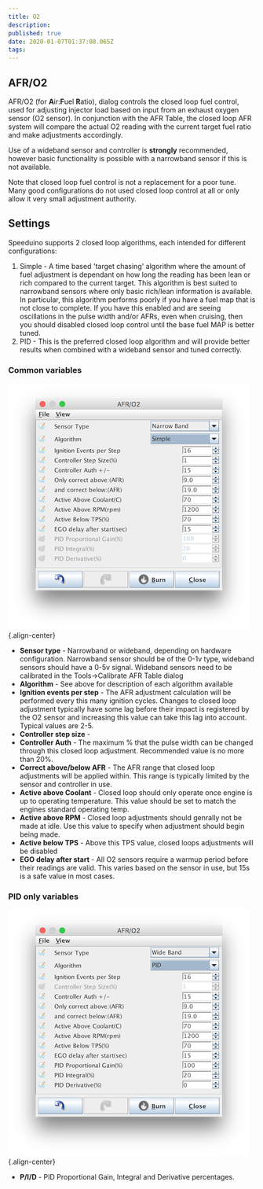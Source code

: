 ```yaml
---
title: O2
description: 
published: true
date: 2020-01-07T01:37:08.065Z
tags: 
---
```


AFR/O2
------

AFR/O2 (for **A**ir:**F**uel **R**atio), dialog controls the closed loop fuel control, used for adjusting injector load based on input from an exhaust oxygen sensor (O2 sensor). In conjunction with the AFR Table, the closed loop AFR system will compare the actual O2 reading with the current target fuel ratio and make adjustments accordingly.

Use of a wideband sensor and controller is **strongly** recommended, however basic functionality is possible with a narrowband sensor if this is not available.

Note that closed loop fuel control is not a replacement for a poor tune. Many good configurations do not used closed loop control at all or only allow it very small adjustment authority.

Settings
--------

Speeduino supports 2 closed loop algorithms, each intended for different configurations:

1.  Simple - A time based 'target chasing' algorithm where the amount of fuel adjustment is dependant on how long the reading has been lean or rich compared to the current target. This algorithm is best suited to narrowband sensors where only basic rich/lean information is available. In particular, this algorithm performs poorly if you have a fuel map that is not close to complete. If you have this enabled and are seeing oscillations in the pulse width and/or AFRs, even when cruising, then you should disabled closed loop control until the base fuel MAP is better tuned.
2.  PID - This is the preferred closed loop algorithm and will provide better results when combined with a wideband sensor and tuned correctly.

### Common variables
![o2_simple.png](/img/tuning/o2_simple.png){.align-center}
-   **Sensor type** - Narrowband or wideband, depending on hardware configuration. Narrowband sensor should be of the 0-1v type, wideband sensors should have a 0-5v signal. Wideband sensors need to be calibrated in the Tools-&gt;Calibrate AFR Table dialog
-   **Algorithm** - See above for description of each algorithm available
-   **Ignition events per step** - The AFR adjustment calculation will be performed every this many ignition cycles. Changes to closed loop adjustment typically have some lag before their impact is registered by the O2 sensor and increasing this value can take this lag into account. Typical values are 2-5.
-   **Controller step size** -
-   **Controller Auth** - The maximum % that the pulse width can be changed through this closed loop adjustment. Recommended value is no more than 20%.
-   **Correct above/below AFR** - The AFR range that closed loop adjustments will be applied within. This range is typically limited by the sensor and controller in use.
-   **Active above Coolant** - Closed loop should only operate once engine is up to operating temperature. This value should be set to match the engines standard operating temp.
-   **Active above RPM** - Closed loop adjustments should genrally not be made at idle. Use this value to specify when adjustment should begin being made.
-   **Active below TPS** - Above this TPS value, closed loops adjustments will be disabled
-   **EGO delay after start** - All O2 sensors require a warmup period before their readings are valid. This varies based on the sensor in use, but 15s is a safe value in most cases.

### PID only variables
![o2_pid.png](/img/tuning/o2_pid.png){.align-center}

-   **P/I/D** - PID Proportional Gain, Integral and Derivative percentages.
